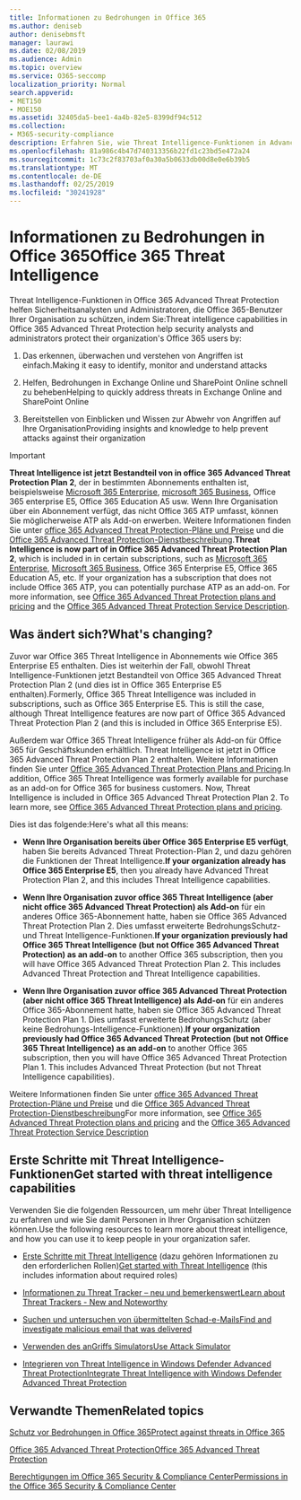 ```yaml
---
title: Informationen zu Bedrohungen in Office 365
ms.author: deniseb
author: denisebmsft
manager: laurawi
ms.date: 02/08/2019
ms.audience: Admin
ms.topic: overview
ms.service: O365-seccomp
localization_priority: Normal
search.appverid:
- MET150
- MOE150
ms.assetid: 32405da5-bee1-4a4b-82e5-8399df94c512
ms.collection:
- M365-security-compliance
description: Erfahren Sie, wie Threat Intelligence-Funktionen in Advanced Threat Protection Sie bei der Suche nach Bedrohungen für Ihre Organisation unterstützen, auf Schadsoftware, Phishing und andere Angriffe reagieren können, die Office 365 in Ihrem Namen erkannt hat, und nach Bedrohungs Indikatoren suchen.
ms.openlocfilehash: 81a986c4b47d740313356b22fd1c23bd5e472a24
ms.sourcegitcommit: 1c73c2f83703af0a30a5b0633db00d8e0e6b39b5
ms.translationtype: MT
ms.contentlocale: de-DE
ms.lasthandoff: 02/25/2019
ms.locfileid: "30241928"
---
```

# <a name="office-365-threat-intelligence"></a><span data-ttu-id="40e18-103">Informationen zu Bedrohungen in Office 365</span><span class="sxs-lookup"><span data-stu-id="40e18-103">Office 365 Threat Intelligence</span></span>

<span data-ttu-id="40e18-104">Threat Intelligence-Funktionen in Office 365 Advanced Threat Protection helfen Sicherheitsanalysten und Administratoren, die Office 365-Benutzer Ihrer Organisation zu schützen, indem Sie:</span><span class="sxs-lookup"><span data-stu-id="40e18-104">Threat intelligence capabilities in Office 365 Advanced Threat Protection help security analysts and administrators protect their organization's Office 365 users by:</span></span>
  
1. <span data-ttu-id="40e18-105">Das erkennen, überwachen und verstehen von Angriffen ist einfach.</span><span class="sxs-lookup"><span data-stu-id="40e18-105">Making it easy to identify, monitor and understand attacks</span></span>
    
2. <span data-ttu-id="40e18-106">Helfen, Bedrohungen in Exchange Online und SharePoint Online schnell zu beheben</span><span class="sxs-lookup"><span data-stu-id="40e18-106">Helping to quickly address threats in Exchange Online and SharePoint Online</span></span>
    
3. <span data-ttu-id="40e18-107">Bereitstellen von Einblicken und Wissen zur Abwehr von Angriffen auf Ihre Organisation</span><span class="sxs-lookup"><span data-stu-id="40e18-107">Providing insights and knowledge to help prevent attacks against their organization</span></span>
    
> [!IMPORTANT]
> <span data-ttu-id="40e18-p101">**Threat Intelligence ist jetzt Bestandteil von in office 365 Advanced Threat Protection Plan 2**, der in bestimmten Abonnements enthalten ist, beispielsweise [Microsoft 365 Enterprise](https://www.microsoft.com/microsoft-365/enterprise/home), [microsoft 365 Business](https://www.microsoft.com/microsoft-365/business), Office 365 enterprise E5, Office 365 Education A5 usw. Wenn Ihre Organisation über ein Abonnement verfügt, das nicht Office 365 ATP umfasst, können Sie möglicherweise ATP als Add-on erwerben. Weitere Informationen finden Sie unter [office 365 Advanced Threat Protection-Pläne und Preise](https://products.office.com/exchange/advance-threat-protection) und die [Office 365 Advanced Threat Protection-Dienstbeschreibung](https://docs.microsoft.com/en-us/office365/servicedescriptions/office-365-advanced-threat-protection-service-description#whats-new-in-office-365-advanced-threat-protection-atp).</span><span class="sxs-lookup"><span data-stu-id="40e18-p101">**Threat Intelligence is now part of in Office 365 Advanced Threat Protection Plan 2**, which is included in in certain subscriptions, such as [Microsoft 365 Enterprise](https://www.microsoft.com/microsoft-365/enterprise/home), [Microsoft 365 Business](https://www.microsoft.com/microsoft-365/business), Office 365 Enterprise E5, Office 365 Education A5, etc. If your organization has a subscription that does not include Office 365 ATP, you can potentially purchase ATP as an add-on. For more information, see [Office 365 Advanced Threat Protection plans and pricing](https://products.office.com/exchange/advance-threat-protection) and the [Office 365 Advanced Threat Protection Service Description](https://docs.microsoft.com/en-us/office365/servicedescriptions/office-365-advanced-threat-protection-service-description#whats-new-in-office-365-advanced-threat-protection-atp).</span></span> 
  
## <a name="whats-changing"></a><span data-ttu-id="40e18-110">Was ändert sich?</span><span class="sxs-lookup"><span data-stu-id="40e18-110">What's changing?</span></span>

<span data-ttu-id="40e18-p102">Zuvor war Office 365 Threat Intelligence in Abonnements wie Office 365 Enterprise E5 enthalten. Dies ist weiterhin der Fall, obwohl Threat Intelligence-Funktionen jetzt Bestandteil von Office 365 Advanced Threat Protection Plan 2 (und dies ist in Office 365 Enterprise E5 enthalten).</span><span class="sxs-lookup"><span data-stu-id="40e18-p102">Formerly, Office 365 Threat Intelligence was included in subscriptions, such as Office 365 Enterprise E5. This is still the case, although Threat Intelligence features are now part of Office 365 Advanced Threat Protection Plan 2 (and this is included in Office 365 Enterprise E5).</span></span> 

<span data-ttu-id="40e18-p103">Außerdem war Office 365 Threat Intelligence früher als Add-on für Office 365 für Geschäftskunden erhältlich. Threat Intelligence ist jetzt in Office 365 Advanced Threat Protection Plan 2 enthalten. Weitere Informationen finden Sie unter [Office 365 Advanced Threat Protection Plans and Pricing](https://products.office.com/exchange/advance-threat-protection).</span><span class="sxs-lookup"><span data-stu-id="40e18-p103">In addition, Office 365 Threat Intelligence was formerly available for purchase as an add-on for Office 365 for business customers. Now, Threat Intelligence is included in Office 365 Advanced Threat Protection Plan 2. To learn more, see [Office 365 Advanced Threat Protection plans and pricing](https://products.office.com/exchange/advance-threat-protection).</span></span>

<span data-ttu-id="40e18-116">Dies ist das folgende:</span><span class="sxs-lookup"><span data-stu-id="40e18-116">Here's what all this means:</span></span>

- <span data-ttu-id="40e18-117">**Wenn Ihre Organisation bereits über Office 365 Enterprise E5 verfügt**, haben Sie bereits Advanced Threat Protection-Plan 2, und dazu gehören die Funktionen der Threat Intelligence.</span><span class="sxs-lookup"><span data-stu-id="40e18-117">**If your organization already has Office 365 Enterprise E5**, then you already have Advanced Threat Protection Plan 2, and this includes Threat Intelligence capabilities.</span></span>

- <span data-ttu-id="40e18-p104">**Wenn Ihre Organisation zuvor office 365 Threat Intelligence (aber nicht office 365 Advanced Threat Protection) als Add-on** für ein anderes Office 365-Abonnement hatte, haben sie Office 365 Advanced Threat Protection Plan 2. Dies umfasst erweiterte BedrohungsSchutz-und Threat Intelligence-Funktionen.</span><span class="sxs-lookup"><span data-stu-id="40e18-p104">**If your organization previously had Office 365 Threat Intelligence (but not Office 365 Advanced Threat Protection) as an add-on** to another Office 365 subscription, then you will have Office 365 Advanced Threat Protection Plan 2. This includes Advanced Threat Protection and Threat Intelligence capabilities.</span></span> 

- <span data-ttu-id="40e18-p105">**Wenn Ihre Organisation zuvor office 365 Advanced Threat Protection (aber nicht office 365 Threat Intelligence) als Add-on** für ein anderes Office 365-Abonnement hatte, haben sie Office 365 Advanced Threat Protection Plan 1. Dies umfasst erweiterte BedrohungsSchutz (aber keine Bedrohungs-Intelligence-Funktionen).</span><span class="sxs-lookup"><span data-stu-id="40e18-p105">**If your organization previously had Office 365 Advanced Threat Protection (but not Office 365 Threat Intelligence) as an add-on** to another Office 365 subscription, then you will have Office 365 Advanced Threat Protection Plan 1. This includes Advanced Threat Protection (but not Threat Intelligence capabilities).</span></span>

<span data-ttu-id="40e18-122">Weitere Informationen finden Sie unter [office 365 Advanced Threat Protection-Pläne und Preise](https://products.office.com/exchange/advance-threat-protection) und die [Office 365 Advanced Threat Protection-Dienstbeschreibung](https://docs.microsoft.com/en-us/office365/servicedescriptions/office-365-advanced-threat-protection-service-description#whats-new-in-office-365-advanced-threat-protection-atp)</span><span class="sxs-lookup"><span data-stu-id="40e18-122">For more information, see [Office 365 Advanced Threat Protection plans and pricing](https://products.office.com/exchange/advance-threat-protection) and the [Office 365 Advanced Threat Protection Service Description](https://docs.microsoft.com/en-us/office365/servicedescriptions/office-365-advanced-threat-protection-service-description#whats-new-in-office-365-advanced-threat-protection-atp)</span></span>

## <a name="get-started-with-threat-intelligence-capabilities"></a><span data-ttu-id="40e18-123">Erste Schritte mit Threat Intelligence-Funktionen</span><span class="sxs-lookup"><span data-stu-id="40e18-123">Get started with threat intelligence capabilities</span></span>

<span data-ttu-id="40e18-124">Verwenden Sie die folgenden Ressourcen, um mehr über Threat Intelligence zu erfahren und wie Sie damit Personen in Ihrer Organisation schützen können.</span><span class="sxs-lookup"><span data-stu-id="40e18-124">Use the following resources to learn more about threat intelligence, and how you can use it to keep people in your organization safer.</span></span>
  
- <span data-ttu-id="40e18-125">[Erste Schritte mit Threat Intelligence](get-started-with-ti.md) (dazu gehören Informationen zu den erforderlichen Rollen)</span><span class="sxs-lookup"><span data-stu-id="40e18-125">[Get started with Threat Intelligence](get-started-with-ti.md) (this includes information about required roles)</span></span> 
    
- [<span data-ttu-id="40e18-126">Informationen zu Threat Tracker – neu und bemerkenswert</span><span class="sxs-lookup"><span data-stu-id="40e18-126">Learn about Threat Trackers - New and Noteworthy</span></span>](threat-trackers.md)
    
- [<span data-ttu-id="40e18-127">Suchen und untersuchen von übermittelten Schad-e-Mails</span><span class="sxs-lookup"><span data-stu-id="40e18-127">Find and investigate malicious email that was delivered</span></span>](investigate-malicious-email-that-was-delivered.md)
    
- [<span data-ttu-id="40e18-128">Verwenden des anGriffs Simulators</span><span class="sxs-lookup"><span data-stu-id="40e18-128">Use Attack Simulator</span></span>](attack-simulator.md)
    
- [<span data-ttu-id="40e18-129">Integrieren von Threat Intelligence in Windows Defender Advanced Threat Protection</span><span class="sxs-lookup"><span data-stu-id="40e18-129">Integrate Threat Intelligence with Windows Defender Advanced Threat Protection</span></span>](integrate-office-365-ti-with-wdatp.md)
    
## <a name="related-topics"></a><span data-ttu-id="40e18-130">Verwandte Themen</span><span class="sxs-lookup"><span data-stu-id="40e18-130">Related topics</span></span>

[<span data-ttu-id="40e18-131">Schutz vor Bedrohungen in Office 365</span><span class="sxs-lookup"><span data-stu-id="40e18-131">Protect against threats in Office 365</span></span>](protect-against-threats.md)
  
[<span data-ttu-id="40e18-132">Office 365 Advanced Threat Protection</span><span class="sxs-lookup"><span data-stu-id="40e18-132">Office 365 Advanced Threat Protection</span></span>](office-365-atp.md)
  
[<span data-ttu-id="40e18-133">Berechtigungen im Office 365 Security &amp; Compliance Center</span><span class="sxs-lookup"><span data-stu-id="40e18-133">Permissions in the Office 365 Security &amp; Compliance Center</span></span>](permissions-in-the-security-and-compliance-center.md)
  

